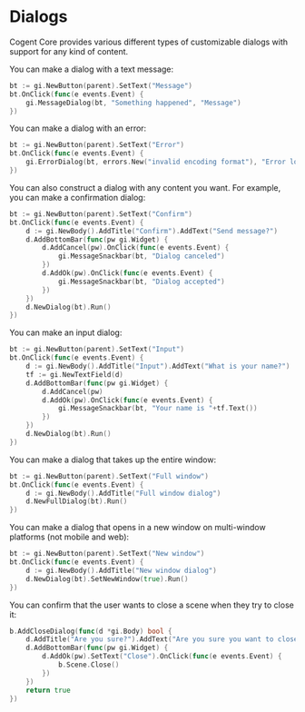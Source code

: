 # Dialogs

Cogent Core provides various different types of customizable dialogs with support for any kind of content.

You can make a dialog with a text message:

```Go
bt := gi.NewButton(parent).SetText("Message")
bt.OnClick(func(e events.Event) {
    gi.MessageDialog(bt, "Something happened", "Message")
})
```

You can make a dialog with an error:

```Go
bt := gi.NewButton(parent).SetText("Error")
bt.OnClick(func(e events.Event) {
    gi.ErrorDialog(bt, errors.New("invalid encoding format"), "Error loading file")
})
```

You can also construct a dialog with any content you want. For example, you can make a confirmation dialog:

```Go
bt := gi.NewButton(parent).SetText("Confirm")
bt.OnClick(func(e events.Event) {
    d := gi.NewBody().AddTitle("Confirm").AddText("Send message?")
    d.AddBottomBar(func(pw gi.Widget) {
        d.AddCancel(pw).OnClick(func(e events.Event) {
            gi.MessageSnackbar(bt, "Dialog canceled")
        })
        d.AddOk(pw).OnClick(func(e events.Event) {
            gi.MessageSnackbar(bt, "Dialog accepted")
        })
    })
    d.NewDialog(bt).Run()
})
```

You can make an input dialog:

```Go
bt := gi.NewButton(parent).SetText("Input")
bt.OnClick(func(e events.Event) {
    d := gi.NewBody().AddTitle("Input").AddText("What is your name?")
    tf := gi.NewTextField(d)
    d.AddBottomBar(func(pw gi.Widget) {
        d.AddCancel(pw)
        d.AddOk(pw).OnClick(func(e events.Event) {
            gi.MessageSnackbar(bt, "Your name is "+tf.Text())
        })
    })
    d.NewDialog(bt).Run()
})
```

You can make a dialog that takes up the entire window:

```Go
bt := gi.NewButton(parent).SetText("Full window")
bt.OnClick(func(e events.Event) {
    d := gi.NewBody().AddTitle("Full window dialog")
    d.NewFullDialog(bt).Run()
})
```

You can make a dialog that opens in a new window on multi-window platforms (not mobile and web):

```Go
bt := gi.NewButton(parent).SetText("New window")
bt.OnClick(func(e events.Event) {
    d := gi.NewBody().AddTitle("New window dialog")
    d.NewDialog(bt).SetNewWindow(true).Run()
})
```

You can confirm that the user wants to close a scene when they try to close it:

```go
b.AddCloseDialog(func(d *gi.Body) bool {
    d.AddTitle("Are you sure?").AddText("Are you sure you want to close the Cogent Core Demo?")
    d.AddBottomBar(func(pw gi.Widget) {
        d.AddOk(pw).SetText("Close").OnClick(func(e events.Event) {
            b.Scene.Close()
        })
    })
    return true
})
```
